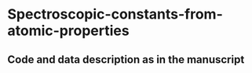 # Spectroscopic-constants-from-atomic-properties
## Code and data description as in the manuscript 
